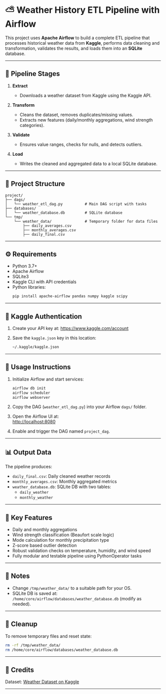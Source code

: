 # ⛅ Weather History ETL Pipeline with Airflow

This project uses **Apache Airflow** to build a complete ETL pipeline that processes historical weather data from **Kaggle**, performs data cleaning and transformation, validates the results, and loads them into an **SQLite** database.

---

## 🧭 Pipeline Stages

1. **Extract**  
   - Downloads a weather dataset from Kaggle using the Kaggle API.

2. **Transform**  
   - Cleans the dataset, removes duplicates/missing values.
   - Extracts new features (daily/monthly aggregations, wind strength categories).

3. **Validate**  
   - Ensures value ranges, checks for nulls, and detects outliers.

4. **Load**  
   - Writes the cleaned and aggregated data to a local SQLite database.

---

## 📂 Project Structure

```
project/
├── dags/
│   └── weather_etl_dag.py          # Main DAG script with tasks
├── databases/
│   └── weather_database.db         # SQLite database
└── tmp/
    └── weather_data/               # Temporary folder for data files
        ├── daily_averages.csv
        ├── monthly_averages.csv
        ├── daily_final.csv
```

---

## ⚙️ Requirements

- Python 3.7+
- Apache Airflow
- SQLite3
- Kaggle CLI with API credentials
- Python libraries:
  ```bash
  pip install apache-airflow pandas numpy kaggle scipy
  ```

---

## 🔐 Kaggle Authentication

1. Create your API key at: https://www.kaggle.com/account  
2. Save the `kaggle.json` key in this location:

   ```bash
   ~/.kaggle/kaggle.json
   ```

---

## 🚀 Usage Instructions

1. Initialize Airflow and start services:

   ```bash
   airflow db init
   airflow scheduler
   airflow webserver
   ```

2. Copy the DAG (`weather_etl_dag.py`) into your Airflow `dags/` folder.

3. Open the Airflow UI at:  
   [http://localhost:8080](http://localhost:8080)

4. Enable and trigger the DAG named `project_dag`.

---

## 📊 Output Data

The pipeline produces:

- `daily_final.csv`: Daily cleaned weather records
- `monthly_averages.csv`: Monthly aggregated metrics
- `weather_database.db`: SQLite DB with two tables:
  - `daily_weather`
  - `monthly_weather`

---

## 🧠 Key Features

- Daily and monthly aggregations
- Wind strength classification (Beaufort scale logic)
- Mode calculation for monthly precipitation type
- Z-score based outlier detection
- Robust validation checks on temperature, humidity, and wind speed
- Fully modular and testable pipeline using PythonOperator tasks

---

## 📝 Notes

- Change `/tmp/weather_data/` to a suitable path for your OS.
- SQLite DB is saved at: `/home/core/airflow/databases/weather_database.db` (modify as needed).

---

## 🧹 Cleanup

To remove temporary files and reset state:

```bash
rm -rf /tmp/weather_data/
rm /home/core/airflow/databases/weather_database.db
```

---

## 🙌 Credits

Dataset: [Weather Dataset on Kaggle](https://www.kaggle.com/datasets/muthuj7/weather-dataset) 
 
---
